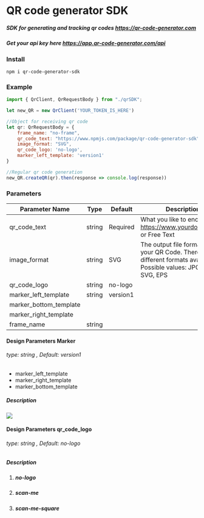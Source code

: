 # QR code generator SDK
##### SDK for generating and tracking qr codes https://qr-code-generator.com
##### Get your api key here https://app.qr-code-generator.com/api 

### Install
```
npm i qr-code-generator-sdk
```





### Example
```javascript
import { QrClient, QrRequestBody } from "./qrSDK";

let new_QR = new QrClient('YOUR_TOKEN_IS_HERE')

//Object for receiving qr code
let qr: QrRequestBody = {
    frame_name: "no-frame",
    qr_code_text: "https://www.npmjs.com/package/qr-code-generator-sdk",
    image_format: "SVG",
    qr_code_logo: 'no-logo',
    marker_left_template: 'version1'
}

//Regular qr code generation
new_QR.createQR(qr).then(response => console.log(response))


```

### Parameters 
| Parameter Name  |  Type | Default  |  Description |
| ------------ | ------------ | ------------ | ------------ |
| qr_code_text  | string  | Required  | What you like to encode e.g. https://www.yourdomain.com or Free Text   |
|  image_format |  string | SVG  | The output file format for your QR Code. There are different formats available. Possible values: JPG, PNG, SVG, EPS  |
|  qr_code_logo | string  | no-logo  |   |
|  marker_left_template | string  | version1
| marker_bottom_template |    
| marker_right_template   | 
| frame_name  |  string |   |   |

#### Design Parameters Marker
###### type: string , Default: version1

- marker_left_template
- marker_right_template
- marker_bottom_template

##### Description
![](https://i.ibb.co/bbYQKBy/version-Pic.png)

#### Design Parameters qr_code_logo
###### type: string , Default:  no-logo
##### Description
1. ##### no-logo
2. #####  scan-me
3. ##### scan-me-square
